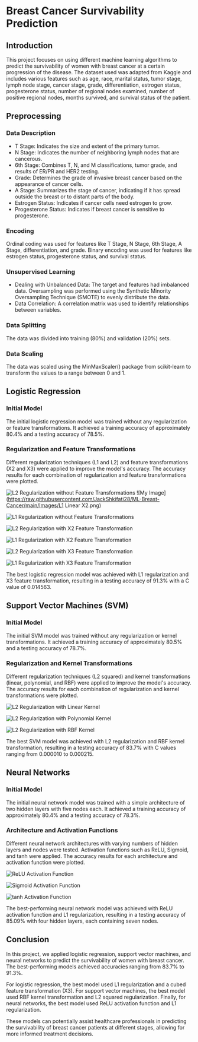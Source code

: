 # Breast Cancer Survivability Prediction

## Introduction
This project focuses on using different machine learning algorithms to predict the survivability of women with breast cancer at a certain progression of the disease. The dataset used was adapted from Kaggle and includes various features such as age, race, marital status, tumor stage, lymph node stage, cancer stage, grade, differentiation, estrogen status, progesterone status, number of regional nodes examined, number of positive regional nodes, months survived, and survival status of the patient.

## Preprocessing

### Data Description
- T Stage: Indicates the size and extent of the primary tumor.
- N Stage: Indicates the number of neighboring lymph nodes that are cancerous.
- 6th Stage: Combines T, N, and M classifications, tumor grade, and results of ER/PR and HER2 testing.
- Grade: Determines the grade of invasive breast cancer based on the appearance of cancer cells.
- A Stage: Summarizes the stage of cancer, indicating if it has spread outside the breast or to distant parts of the body.
- Estrogen Status: Indicates if cancer cells need estrogen to grow.
- Progesterone Status: Indicates if breast cancer is sensitive to progesterone.

### Encoding
Ordinal coding was used for features like T Stage, N Stage, 6th Stage, A Stage, differentiation, and grade. Binary encoding was used for features like estrogen status, progesterone status, and survival status.

### Unsupervised Learning
- Dealing with Unbalanced Data: The target and features had imbalanced data. Oversampling was performed using the Synthetic Minority Oversampling Technique (SMOTE) to evenly distribute the data.
- Data Correlation: A correlation matrix was used to identify relationships between variables.

### Data Splitting
The data was divided into training (80%) and validation (20%) sets.

### Data Scaling
The data was scaled using the MinMaxScaler() package from scikit-learn to transform the values to a range between 0 and 1.

## Logistic Regression

### Initial Model
The initial logistic regression model was trained without any regularization or feature transformations. It achieved a training accuracy of approximately 80.4% and a testing accuracy of 78.5%.

### Regularization and Feature Transformations
Different regularization techniques (L1 and L2) and feature transformations (X2 and X3) were applied to improve the model's accuracy. The accuracy results for each combination of regularization and feature transformations were plotted.

![L2 Regularization without Feature Transformations](images/logreg_l2_no_transform.png)
![My Image](https://raw.githubusercontent.com/JackShkifati28/ML-Breast-Cancer/main/Images/L1 Linear X2.png)

![L1 Regularization without Feature Transformations](images/logreg_l1_no_transform.png)

![L2 Regularization with X2 Feature Transformation](images/logreg_l2_x2_transform.png)

![L1 Regularization with X2 Feature Transformation](images/logreg_l1_x2_transform.png)

![L2 Regularization with X3 Feature Transformation](images/logreg_l2_x3_transform.png)

![L1 Regularization with X3 Feature Transformation](images/logreg_l1_x3_transform.png)

The best logistic regression model was achieved with L1 regularization and X3 feature transformation, resulting in a testing accuracy of 91.3% with a C value of 0.014563.

## Support Vector Machines (SVM)

### Initial Model
The initial SVM model was trained without any regularization or kernel transformations. It achieved a training accuracy of approximately 80.5% and a testing accuracy of 78.7%.

### Regularization and Kernel Transformations
Different regularization techniques (L2 squared) and kernel transformations (linear, polynomial, and RBF) were applied to improve the model's accuracy. The accuracy results for each combination of regularization and kernel transformations were plotted.

![L2 Regularization with Linear Kernel](images/svm_l2_linear_kernel.png)

![L2 Regularization with Polynomial Kernel](images/svm_l2_poly_kernel.png)

![L2 Regularization with RBF Kernel](images/svm_l2_rbf_kernel.png)

The best SVM model was achieved with L2 regularization and RBF kernel transformation, resulting in a testing accuracy of 83.7% with C values ranging from 0.000010 to 0.000215.

## Neural Networks

### Initial Model
The initial neural network model was trained with a simple architecture of two hidden layers with five nodes each. It achieved a training accuracy of approximately 80.4% and a testing accuracy of 78.3%.

### Architecture and Activation Functions
Different neural network architectures with varying numbers of hidden layers and nodes were tested. Activation functions such as ReLU, Sigmoid, and tanh were applied. The accuracy results for each architecture and activation function were plotted.

![ReLU Activation Function](images/nn_relu.png)

![Sigmoid Activation Function](images/nn_sigmoid.png)

![tanh Activation Function](images/nn_tanh.png)

The best-performing neural network model was achieved with ReLU activation function and L1 regularization, resulting in a testing accuracy of 85.09% with four hidden layers, each containing seven nodes.

## Conclusion
In this project, we applied logistic regression, support vector machines, and neural networks to predict the survivability of women with breast cancer. The best-performing models achieved accuracies ranging from 83.7% to 91.3%.

For logistic regression, the best model used L1 regularization and a cubed feature transformation (X3). For support vector machines, the best model used RBF kernel transformation and L2 squared regularization. Finally, for neural networks, the best model used ReLU activation function and L1 regularization.

These models can potentially assist healthcare professionals in predicting the survivability of breast cancer patients at different stages, allowing for more informed treatment decisions.

